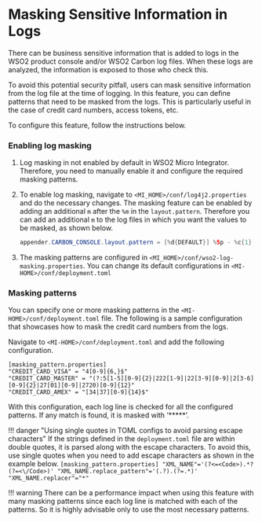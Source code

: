 # Masking Sensitive Information in Logs

There can be business sensitive information that is added to logs in the WSO2 product console and/or WSO2 Carbon log files. When these logs are analyzed, the information is exposed to those who check this.

To avoid this potential security pitfall, users can mask sensitive information from the log file at the time of logging. In this feature, you can define patterns that need to be masked from the logs. This is particularly useful in the case of credit card numbers, access tokens, etc.

To configure this feature, follow the instructions below.

### Enabling log masking

1. Log masking in not enabled by default in WSO2 Micro Integrator. Therefore, you need to manually enable it and configure the required masking patterns. 

2. To enable log masking, navigate to `<MI_HOME>/conf/log4j2.properties` and do the necessary changes. The masking feature can be enabled by adding an additional `m` after the `%m` in the `layout.pattern`. Therefore you can add an additional `m` to the log files in which you want the values to be masked, as shown below.

    ```java
    appender.CARBON_CONSOLE.layout.pattern = [%d{DEFAULT}] %5p - %c{1} %mm%n
    ``` 
 
3. The masking patterns are configured in `<MI_HOME>/conf/wso2-log-masking.properties`. You can change its default configurations in `<MI-HOME>/conf/deployment.toml`

### Masking patterns

You can specify one or more masking patterns in the `<MI-HOME>/conf/deployment.toml` file. The following is a sample configuration that showcases how to mask the credit card numbers from the logs.

Navigate to `<MI-HOME>/conf/deployment.toml` and add the following configuration.

```properties
[masking_pattern.properties]
"CREDIT_CARD_VISA" = "4[0-9]{6,}$"
"CREDIT_CARD_MASTER" = "(?:5[1-5][0-9]{2}|222[1-9]|22[3-9][0-9]|2[3-6][0-9]{2}|27[01][0-9]|2720)[0-9]{12}"
"CREDIT_CARD_AMEX" = "[34|37][0-9]{14}$"
```

With this configuration, each log line is checked for all the configured patterns. If any match is found, it is masked with ‘\*\*\*\*\*’.

!!! danger "Using single quotes in TOML configs to avoid parsing escape characters"
    If the strings defined in the `deployment.toml` file are within double quotes, it is parsed along with the escape characters. To avoid this, use single quotes when you need to add escape characters as shown in the example below.
    ```
    [masking_pattern.properties]
    "XML_NAME"='(?<=<Code>).*?(?=<\/Code>)'
    "XML_NAME.replace_pattern"='(.?).(?=.*)'
    "XML_NAME.replacer"="*"
    ```

!!! warning
    There can be a performance impact when using this feature with many masking patterns since each log line is matched with each of the patterns. So it is highly advisable only to use the most necessary patterns.
